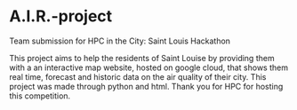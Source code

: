 # A.I.R.-project
Team submission for HPC in the City: Saint Louis Hackathon

This project aims to help the residents of Saint Louise by providing them with a an interactive map website, hosted on google cloud, that shows them real time, forecast and historic data on the air quality of their city. This project was made through python and html. Thank you for HPC for hosting this competition.
